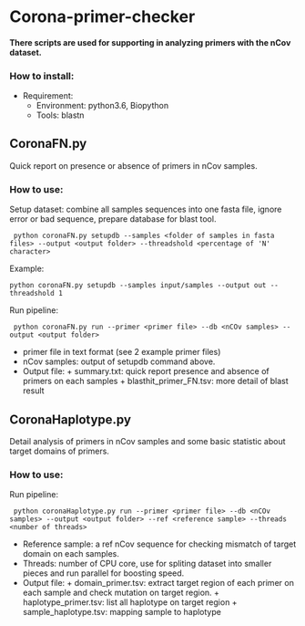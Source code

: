 # Corona-primer-checker
#### There scripts are used for supporting in analyzing primers with the nCov dataset. 
### How to install:
- Requirement:  
  + Environment: python3.6, Biopython
  + Tools: blastn

## CoronaFN.py
Quick report on presence or absence of primers in nCov samples.
### How to use:
Setup dataset: combine all samples sequences into one fasta file, ignore error or bad sequence, prepare database for blast tool. 
  ```
   python coronaFN.py setupdb --samples <folder of samples in fasta files> --output <output folder> --threadshold <percentage of 'N' character>
   ```
   Example:
   ```
   python coronaFN.py setupdb --samples input/samples --output out --threadshold 1
   ```
  Run pipeline:
   ```
    python coronaFN.py run --primer <primer file> --db <nCOv samples> --output <output folder>
   ```
   - primer file in text format (see 2 example primer files)
   - nCov samples: output of setupdb command above.
   - Output file: 
    + summary.txt: quick report presence and absence of primers on each samples
    + blasthit_primer_FN.tsv: more detail of blast result
  ## CoronaHaplotype.py
Detail analysis of primers in nCov samples and some basic statistic about target domains of primers.
### How to use:
  Run pipeline:
   ```
    python coronaHaplotype.py run --primer <primer file> --db <nCOv samples> --output <output folder> --ref <reference sample> --threads <number of threads>
   ```
   - Reference sample: a ref nCov sequence for checking mismatch of target domain on each samples.
   - Threads: number of CPU core, use for spliting dataset into smaller pieces and run parallel for boosting speed. 
   - Output file: 
    + domain_primer.tsv: extract target region of each primer on each sample and check mutation on target region.
    + haplotype_primer.tsv: list all haplotype on target region
    + sample_haplotype.tsv: mapping sample to haplotype 
